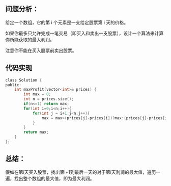 ## 问题分析： 
给定一个数组，它的第 i 个元素是一支给定股票第 i 天的价格。

如果你最多只允许完成一笔交易（即买入和卖出一支股票），设计一个算法来计算你所能获取的最大利润。

注意你不能在买入股票前卖出股票。


## 代码实现
```c
class Solution {
public:
    int maxProfit(vector<int>& prices) {
        int max = 0;
        int n = prices.size();
        if(n<=1) return max;
        for(int i=0;i<n;i++){
            for(int j = i+1;j<n;j++){
                max = max>(prices[j]-prices[i])?max:(prices[j]-prices[i]);
            }
        }
        return max;
    }
};
```
## 总结：
假如在第i天买入股票，找出第i+1到最后一天的对于第i天利润的最大值，遍历一遍，找出整个数组的最大值，即为最大利润。